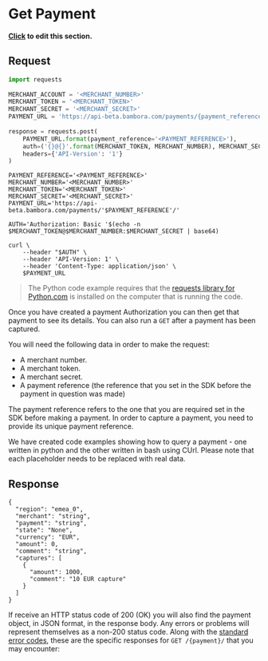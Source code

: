 # Get Payment

**[Click](https://github.com/bambora/dev.bambora.com/blob/master/source/includes/api/_get_payment.md) to edit this section.**

## Request

```python
import requests
​
MERCHANT_ACCOUNT = '<MERCHANT_NUMBER>'
MERCHANT_TOKEN = '<MERCHANT_TOKEN>'
MERCHANT_SECRET = '<MERCHANT_SECRET>'
PAYMENT_URL = 'https://api-beta.bambora.com/payments/{payment_reference}/'
​
response = requests.post(
    PAYMENT_URL.format(payment_reference='<PAYMENT_REFERENCE>'),
    auth=('{}@{}'.format(MERCHANT_TOKEN, MERCHANT_NUMBER), MERCHANT_SECRET),
    headers={'API-Version': '1'}
)
```

```shell
PAYMENT_REFERENCE='<PAYMENT_REFERENCE>'
MERCHANT_NUMBER='<MERCHANT_NUMBER>'
MERCHANT_TOKEN='<MERCHANT_TOKEN>'
MERCHANT_SECRET='<MERCHANT_SECRET>'
PAYMENT_URL='https://api-beta.bambora.com/payments/'$PAYMENT_REFERENCE'/'
​
AUTH='Authorization: Basic '$(echo -n $MERCHANT_TOKEN@$MERCHANT_NUMBER:$MERCHANT_SECRET | base64)
​
curl \
    --header "$AUTH" \
    --header 'API-Version: 1' \
    --header 'Content-Type: application/json' \
    $PAYMENT_URL
```


> The Python code example requires that the [requests library for Python.com](https://github.com/kennethreitz/requests/) is installed on the computer that is running the code.

Once you have created a payment Authorization you can then get that payment to see its details. You can also run a `GET` after a payment has been captured.

You will need the following data in order to make the request:

  * A merchant number.
  * A merchant token.
  * A merchant secret.
  * A payment reference (the reference that you set in the SDK before the payment in question was made)

The payment reference refers to the one that you are required set in the SDK before making a payment. In order to capture a payment, you need to provide its unique payment reference.

We have created code examples showing how to query a payment - one written in python and the other written in bash using CUrl. Please note that each placeholder needs to be replaced with real data.

## Response

```Response
{
  "region": "emea_0",
  "merchant": "string",
  "payment": "string",
  "state": "None",
  "currency": "EUR",
  "amount": 0,
  "comment": "string",
  "captures": [
    {
      "amount": 1000,
      "comment": "10 EUR capture"
    }
  ]
}
```

If receive an HTTP status code of 200 (OK) you will also find the payment object, in JSON format, in the response body. Any errors or problems will represent themselves as a non-200 status code. Along with the [standard error codes](./api.html#errors), these are the specific responses for `GET /{payment}/` that you may encounter:
